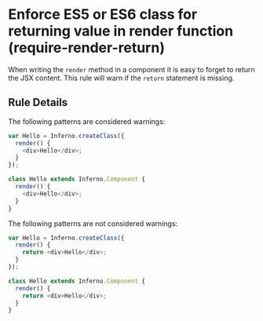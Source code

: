 # Enforce ES5 or ES6 class for returning value in render function (require-render-return)

When writing the `render` method in a component it is easy to forget to return the JSX content. This rule will warn if the `return` statement is missing.

## Rule Details

The following patterns are considered warnings:

```js
var Hello = Inferno.createClass({
  render() {
    <div>Hello</div>;
  }
});

class Hello extends Inferno.Component {
  render() {
    <div>Hello</div>;
  }
}
```

The following patterns are not considered warnings:

```js
var Hello = Inferno.createClass({
  render() {
    return <div>Hello</div>;
  }
});

class Hello extends Inferno.Component {
  render() {
    return <div>Hello</div>;
  }
}
```

